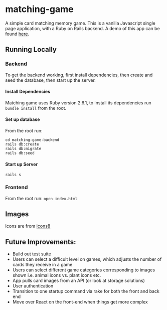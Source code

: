 # matching-game
  A simple card matching memory game. This is a vanilla Javascript single page application, with a Ruby on Rails backend. A demo of this app can be found [here](https://www.youtube.com/watch?v=hiawumrc_nY&t=1s).

## Running Locally

### Backend
To get the backend working, first install dependencies, then create and seed the database, then start up the server.

#### Install Dependencies
Matching game uses Ruby version 2.6.1, to install its dependencies run `bundle install` from the root.

#### Set up database
From the root run:

```
cd matching-game-backend
rails db:create
rails db:migrate
rails db:seed
```

#### Start up Server
`rails s`

### Frontend
From the root run:
`open index.html`

## Images
Icons are from [icons8](https://icons8.com/)

## Future Improvements:
* Build out test suite
* Users can select a difficult level on games, which adjusts the number of cards
they receive in a game
* Users can select different game categories corresponding to images shown i.e. animal icons vs. plant icons etc.
* App pulls card images from an API (or look at storage solutions)
* User authentication
* Transition to one startup command via rake for both the front and back end
* Move over React on the front-end when things get more complex

